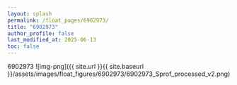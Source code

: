```yaml
---
layout: splash
permalink: /float_pages/6902973/
title: "6902973"
author_profile: false
last_modified_at: 2025-06-13
toc: false
---
```

 
6902973
![img-png]({{ site.url }}{{ site.baseurl }}/assets/images/float_figures/6902973/6902973_Sprof_processed_v2.png)